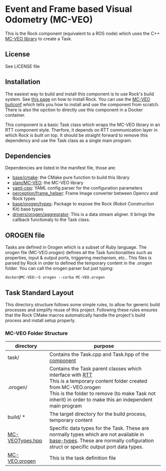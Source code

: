 
Event and Frame based Visual Odometry (MC-VEO)
=============
This is the Rock component (equivalent to a ROS node) which uses the
C++ [MC-VEO library](https://github.com/huangfeng95/slam-MC-VEO) to create a Task. 

License
-------
See LICENSE file


Installation
------------
The easiest way to build and install this component is to use Rock's build system.
See [this page](http://rock-robotics.org/documentation/installation.html)
on how to install Rock. You can use the [MC-VEO builconf](https://github.com/huangfeng95/MC-VEO-buildconf)
which tells you how to install and use the component from scratch. There is also the opction to directly
use this component in a Docker container.

This component is a basic Task class which wraps the MC-VEO library in an RTT component style. Therfore, it depends
on RTT communication layer in which Rock is built on top. It should be straight forward to remove this dependency and use
the Task class as a single main program. 

Dependencies
-----------------
Dependencies are listed in the manifest file, those are:

* [base/cmake](https://github.com/rock-core/base-cmake): the CMake pure function to build this library
* [slam/MC-VEO](https://github.com/huangfeng95/slam-MC-VEO): the MC-VEO library
* [yaml-cpp](https://github.com/jbeder/yaml-cpp): YAML config parser for the configuration parameters
* [perception/frame_helper](https://github.com/rock-core/perception-frame_helper): Frame Image converter between Opencv and Rock types
* [base/orogen/types](https://github.com/rock-core/base-orogen-types): Package to expose the Rock (Robot Construction Kit) base types
* [drivers/orogen/aggregrator](https://github.com/rock-core/drivers-orogen-aggregator): This is a data stream aligner. It brings the callback functionaly to the Task class.


OROGEN file
-----------------
Tasks are defined in Orogen which is a subset of Ruby language. The orogen file (MC-VEO.orogen) defines
all the Task functionalities such as properties, input & output ports, triggering mechanism, etc..
This files is parsed by Rock in order to defined the temporary content in the .orogen folder.
You can call the orogen parser but just typing:

```console
docker@MC-VEO:~S orogen --corba MC-VEO.orogen
```

Task Standard Layout
--------------------
This directory structure follows some simple rules, to allow for generic build
processes and simplify reuse of this project. Following these rules ensures that
the Rock CMake macros automatically handle the project's build process and
install setup properly.

### MC-VEO Folder Structure

| directory         |       purpose                                                        |
| ----------------- | ------------------------------------------------------               |
| task/             | Contains the Task.cpp and Task.hpp of the [component](https://www.rock-robotics.org/documentation/orogen/task_interface.html)                  |
| .orogen/          | Contains the Task parent classes which interface with [RTT](https://www.orocos.org/rtt/)  <br> This is a temporary content folder created from MC-VEO.orogen <br> This is the folder to remove (to make Task not inherit) in order to make this an independent main program |
| build/ *          | The target directory for the build process, temporary content        |
| [MC-VEOTypes.hpp](MC-VEOTypes.hpp)      | Specific data types for the Task. These are normally types which are not available in [base-types](https://www.rock-robotics.org/documentation/orogen/task_interface.html). These are normally cofiguration struct or specific output port data types. |
| [MC-VEO.orogen](MC-VEO.orogen)        | This is the task definition file                 |
